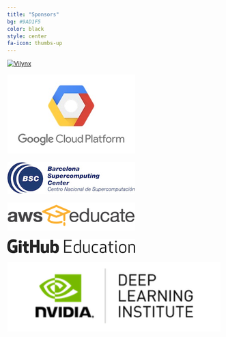 ```yaml
---
title: "Sponsors"
bg: #9AD1F5
color: black
style: center
fa-icon: thumbs-up
---
```


<a href="http://www.vilynx.com/"><img src="img/sponsors/vilynx-300.png" alt="Vilynx" style="width: 300px;"/></a>
<br><br>
<a href="https://cloud.google.com/edu/"><img src="img/sponsors/gcloud-300.jpg" alt="Google Cloud" style="width: 300px;"/></a>
<br><br>
<a href="https://www.bsc.es/"><img src="img/sponsors/bsc-300.jpg" alt="BSC" style="width: 300px;"/></a>
<br><br>
<a href="https://aws.amazon.com/education/awseducate/"><img src="img/sponsors/aws-educate-300.png" alt="AWS Educate" style="width: 300px;"/></a>
<br><br>
<a href="https://education.github.com/"><img src="img/sponsors/github-300.png" alt="GitHub Education" style="width: 300px;"/></a>
<br><br>
<a href="https://www.nvidia.com/en-us/deep-learning-ai/education/"><img src="img/sponsors/nvidiadli-300x98.png" alt="Nvidia" style="width: 500px;"/></a>

